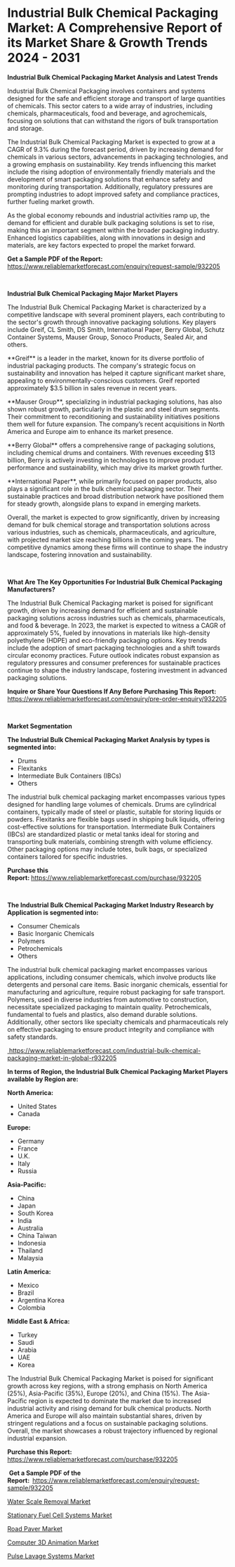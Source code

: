 <p><h1>Industrial Bulk Chemical Packaging Market: A Comprehensive Report of its Market Share & Growth Trends 2024 - 2031</h1></p><p><strong>Industrial Bulk Chemical Packaging Market Analysis and Latest Trends</strong></p>
<p><p>Industrial Bulk Chemical Packaging involves containers and systems designed for the safe and efficient storage and transport of large quantities of chemicals. This sector caters to a wide array of industries, including chemicals, pharmaceuticals, food and beverage, and agrochemicals, focusing on solutions that can withstand the rigors of bulk transportation and storage.</p><p>The Industrial Bulk Chemical Packaging Market is expected to grow at a CAGR of 9.3% during the forecast period, driven by increasing demand for chemicals in various sectors, advancements in packaging technologies, and a growing emphasis on sustainability. Key trends influencing this market include the rising adoption of environmentally friendly materials and the development of smart packaging solutions that enhance safety and monitoring during transportation. Additionally, regulatory pressures are prompting industries to adopt improved safety and compliance practices, further fueling market growth.</p><p>As the global economy rebounds and industrial activities ramp up, the demand for efficient and durable bulk packaging solutions is set to rise, making this an important segment within the broader packaging industry. Enhanced logistics capabilities, along with innovations in design and materials, are key factors expected to propel the market forward.</p></p>
<p><strong>Get a Sample PDF of the Report:&nbsp;</strong> <a href="https://www.reliablemarketforecast.com/enquiry/request-sample/932205">https://www.reliablemarketforecast.com/enquiry/request-sample/932205</a></p>
<p>&nbsp;</p>
<p><strong>Industrial Bulk Chemical Packaging Major Market Players</strong></p>
<p><p>The Industrial Bulk Chemical Packaging Market is characterized by a competitive landscape with several prominent players, each contributing to the sector's growth through innovative packaging solutions. Key players include Greif, CL Smith, DS Smith, International Paper, Berry Global, Schutz Container Systems, Mauser Group, Sonoco Products, Sealed Air, and others.</p><p>**Greif** is a leader in the market, known for its diverse portfolio of industrial packaging products. The company's strategic focus on sustainability and innovation has helped it capture significant market share, appealing to environmentally-conscious customers. Greif reported approximately $3.5 billion in sales revenue in recent years. </p><p>**Mauser Group**, specializing in industrial packaging solutions, has also shown robust growth, particularly in the plastic and steel drum segments. Their commitment to reconditioning and sustainability initiatives positions them well for future expansion. The company’s recent acquisitions in North America and Europe aim to enhance its market presence.</p><p>**Berry Global** offers a comprehensive range of packaging solutions, including chemical drums and containers. With revenues exceeding $13 billion, Berry is actively investing in technologies to improve product performance and sustainability, which may drive its market growth further.</p><p>**International Paper**, while primarily focused on paper products, also plays a significant role in the bulk chemical packaging sector. Their sustainable practices and broad distribution network have positioned them for steady growth, alongside plans to expand in emerging markets.</p><p>Overall, the market is expected to grow significantly, driven by increasing demand for bulk chemical storage and transportation solutions across various industries, such as chemicals, pharmaceuticals, and agriculture, with projected market size reaching billions in the coming years. The competitive dynamics among these firms will continue to shape the industry landscape, fostering innovation and sustainability.</p></p>
<p>&nbsp;</p>
<p><strong>What Are The Key Opportunities For Industrial Bulk Chemical Packaging Manufacturers?</strong></p>
<p><p>The Industrial Bulk Chemical Packaging market is poised for significant growth, driven by increasing demand for efficient and sustainable packaging solutions across industries such as chemicals, pharmaceuticals, and food & beverage. In 2023, the market is expected to witness a CAGR of approximately 5%, fueled by innovations in materials like high-density polyethylene (HDPE) and eco-friendly packaging options. Key trends include the adoption of smart packaging technologies and a shift towards circular economy practices. Future outlook indicates robust expansion as regulatory pressures and consumer preferences for sustainable practices continue to shape the industry landscape, fostering investment in advanced packaging solutions.</p></p>
<p><strong>Inquire or Share Your Questions If Any Before Purchasing This Report:</strong> <a href="https://www.reliablemarketforecast.com/enquiry/pre-order-enquiry/932205">https://www.reliablemarketforecast.com/enquiry/pre-order-enquiry/932205</a></p>
<p>&nbsp;</p>
<p><strong>Market Segmentation</strong></p>
<p><strong>The Industrial Bulk Chemical Packaging Market Analysis by types is segmented into:</strong></p>
<p><ul><li>Drums</li><li>Flexitanks</li><li>Intermediate Bulk Containers (IBCs)</li><li>Others</li></ul></p>
<p><p>The industrial bulk chemical packaging market encompasses various types designed for handling large volumes of chemicals. Drums are cylindrical containers, typically made of steel or plastic, suitable for storing liquids or powders. Flexitanks are flexible bags used in shipping bulk liquids, offering cost-effective solutions for transportation. Intermediate Bulk Containers (IBCs) are standardized plastic or metal tanks ideal for storing and transporting bulk materials, combining strength with volume efficiency. Other packaging options may include totes, bulk bags, or specialized containers tailored for specific industries.</p></p>
<p><strong>Purchase this Report:&nbsp;</strong><a href="https://www.reliablemarketforecast.com/purchase/932205">https://www.reliablemarketforecast.com/purchase/932205</a></p>
<p>&nbsp;</p>
<p><strong>The Industrial Bulk Chemical Packaging Market Industry Research by Application is segmented into:</strong></p>
<p><ul><li>Consumer Chemicals</li><li>Basic Inorganic Chemicals</li><li>Polymers</li><li>Petrochemicals</li><li>Others</li></ul></p>
<p><p>The industrial bulk chemical packaging market encompasses various applications, including consumer chemicals, which involve products like detergents and personal care items. Basic inorganic chemicals, essential for manufacturing and agriculture, require robust packaging for safe transport. Polymers, used in diverse industries from automotive to construction, necessitate specialized packaging to maintain quality. Petrochemicals, fundamental to fuels and plastics, also demand durable solutions. Additionally, other sectors like specialty chemicals and pharmaceuticals rely on effective packaging to ensure product integrity and compliance with safety standards.</p></p>
<p><a href="https://www.reliablemarketforecast.com/industrial-bulk-chemical-packaging-market-in-global-r932205">&nbsp;https://www.reliablemarketforecast.com/industrial-bulk-chemical-packaging-market-in-global-r932205</a></p>
<p><strong>In terms of Region, the Industrial Bulk Chemical Packaging Market Players available by Region are:</strong></p>
<p>
    <p> <strong> North America: </strong>
        <ul>
            <li>United States</li>
            <li>Canada</li>
        </ul>
        </p> 
    <p> <strong> Europe: </strong>
        <ul>
            <li>Germany</li>
            <li>France</li>
            <li>U.K.</li>
            <li>Italy</li>
            <li>Russia</li>
        </ul>
        </p> 
    <p> <strong> Asia-Pacific: </strong>
        <ul>
            <li>China</li>
            <li>Japan</li>
            <li>South Korea</li>
            <li>India</li>
            <li>Australia</li>
            <li>China Taiwan</li>
            <li>Indonesia</li>
            <li>Thailand</li>
            <li>Malaysia</li>
        </ul>
        </p> 
    <p> <strong> Latin America: </strong>
        <ul>
            <li>Mexico</li>
            <li>Brazil</li>
            <li>Argentina Korea</li>
            <li>Colombia</li>
        </ul>
        </p> 
    <p> <strong> Middle East & Africa: </strong>
        <ul>
            <li>Turkey</li>
            <li>Saudi</li>
            <li>Arabia</li>
            <li>UAE</li>
            <li>Korea</li>
        </ul>
    </p>
    </p>
<p><p>The Industrial Bulk Chemical Packaging Market is poised for significant growth across key regions, with a strong emphasis on North America (25%), Asia-Pacific (35%), Europe (20%), and China (15%). The Asia-Pacific region is expected to dominate the market due to increased industrial activity and rising demand for bulk chemical products. North America and Europe will also maintain substantial shares, driven by stringent regulations and a focus on sustainable packaging solutions. Overall, the market showcases a robust trajectory influenced by regional industrial expansion.</p></p>
<p><strong>Purchase this Report: </strong><a href="https://www.reliablemarketforecast.com/purchase/932205">https://www.reliablemarketforecast.com/purchase/932205</a></p>
<p>&nbsp;<strong>Get a Sample PDF of the Report:&nbsp;&nbsp;</strong><a href="https://www.reliablemarketforecast.com/enquiry/request-sample/932205">https://www.reliablemarketforecast.com/enquiry/request-sample/932205</a></p>
<p><strong></strong></p>
<p><p><a href="https://medium.com/@shanieprice69879/the-global-water-scale-removal-market-is-projected-to-experience-an-annual-growth-rate-of-4-6-cdf568d1f34c">Water Scale Removal Market</a></p><p><a href="https://github.com/ChiragRP21/Market-Research-Report-List-6/blob/main/stationary-fuel-cell-systems-market.md">Stationary Fuel Cell Systems Market</a></p><p><a href="https://medium.com/@shanieprice69879/the-global-road-paver-market-is-expected-to-witness-a-compound-annual-growth-rate-cagr-of-6-6-b0b74aa1e38c">Road Paver Market</a></p><p><a href="https://www.linkedin.com/pulse/unlocking-growth-potential-market-strategic-analysis-computer-eunle?trackingId=JKzdHpp5T%2B6w8NK%2FbywFVA%3D%3D">Computer 3D Animation Market</a></p><p><a href="https://www.linkedin.com/pulse/global-pulse-lavage-systems-market-trends-innovations-forward-looking-ombce?trackingId=P2yOB68sSeGv0101mOglLw%3D%3D">Pulse Lavage Systems Market</a></p></p>